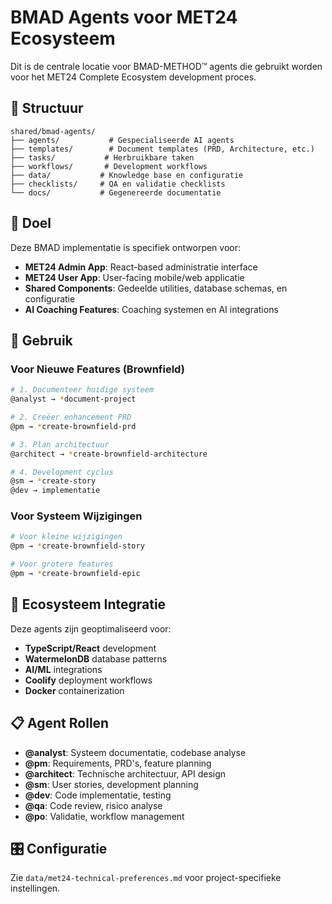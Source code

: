# BMAD Agents voor MET24 Ecosysteem

Dit is de centrale locatie voor BMAD-METHOD™ agents die gebruikt worden voor het MET24 Complete Ecosystem development proces.

## 📁 Structuur

```
shared/bmad-agents/
├── agents/           # Gespecialiseerde AI agents
├── templates/        # Document templates (PRD, Architecture, etc.)
├── tasks/           # Herbruikbare taken
├── workflows/       # Development workflows
├── data/           # Knowledge base en configuratie
├── checklists/     # QA en validatie checklists
└── docs/           # Gegenereerde documentatie
```

## 🎯 Doel

Deze BMAD implementatie is specifiek ontworpen voor:

- **MET24 Admin App**: React-based administratie interface
- **MET24 User App**: User-facing mobile/web applicatie
- **Shared Components**: Gedeelde utilities, database schemas, en configuratie
- **AI Coaching Features**: Coaching systemen en AI integrations

## 🚀 Gebruik

### Voor Nieuwe Features (Brownfield)
```bash
# 1. Documenteer huidige systeem
@analyst → *document-project

# 2. Creëer enhancement PRD
@pm → *create-brownfield-prd

# 3. Plan architectuur
@architect → *create-brownfield-architecture

# 4. Development cyclus
@sm → *create-story
@dev → implementatie
```

### Voor Systeem Wijzigingen
```bash
# Voor kleine wijzigingen
@pm → *create-brownfield-story

# Voor grotere features
@pm → *create-brownfield-epic
```

## 🔗 Ecosysteem Integratie

Deze agents zijn geoptimaliseerd voor:
- **TypeScript/React** development
- **WatermelonDB** database patterns
- **AI/ML** integrations
- **Coolify** deployment workflows
- **Docker** containerization

## 📋 Agent Rollen

- **@analyst**: Systeem documentatie, codebase analyse
- **@pm**: Requirements, PRD's, feature planning
- **@architect**: Technische architectuur, API design
- **@sm**: User stories, development planning
- **@dev**: Code implementatie, testing
- **@qa**: Code review, risico analyse
- **@po**: Validatie, workflow management

## 🎛️ Configuratie

Zie `data/met24-technical-preferences.md` voor project-specifieke instellingen.